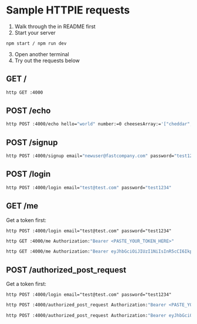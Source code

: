 # Sample HTTPIE requests

1. Walk through the in README first
2. Start your server

```
npm start / npm run dev
```

3. Open another terminal
4. Try out the requests below

## GET /

```bash
http GET :4000
```

## POST /echo

```bash
http POST :4000/echo hello="world" number:=0 cheesesArray:='["cheddar", "rochefort", "stilton"]'
```

## POST /signup

```bash
http POST :4000/signup email="newuser@fastcompany.com" password="test1234" name="John Doe"
```

## POST /login

```bash
http POST :4000/login email="test@test.com" password="test1234"
```

## GET /me

Get a token first:

```
http POST :4000/login email="test@test.com" password="test1234"
```

```bash
http GET :4000/me Authorization:"Bearer <PASTE_YOUR_TOKEN_HERE>"
```

```bash
http GET :4000/me Authorization:"Bearer eyJhbGciOiJIUzI1NiIsInR5cCI6IkpXVCJ9.eyJ1c2VySWQiOjEsImlhdCI6MTU4NDYwNzIyMSwiZXhwIjoxNTg0NjE0NDIxfQ.PcK4zqUIuA347cW7jdLFSH-86RckZtPw4RFeChwqh2o"
```

## POST /authorized_post_request

Get a token first:

```
http POST :4000/login email="test@test.com" password="test1234"
```

```bash
http POST :4000/authorized_post_request Authorization:"Bearer <PASTE_YOUR_TOKEN_HERE>" hello="world" number:=0 cheesesArray:='["cheddar", "rochefort", "stilton"]'
```

```bash
http POST :4000/authorized_post_request Authorization:"Bearer eyJhbGciOiJIUzI1NiIsInR5cCI6IkpXVCJ9.eyJ1c2VySWQiOjIxLCJpYXQiOjE1ODQ2MTQxMjYsImV4cCI6MTU4NDYyMTMyNn0.3WKeq1MmGQaq5iMSds3ff8JNBJa5D2k3DDW645OFrAY" hello="world" number:=0 cheesesArray:='["cheddar", "rochefort", "stilton"]'
```

